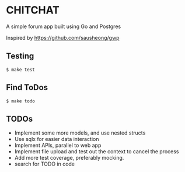 # CHITCHAT
A simple forum app built using Go and Postgres

Inspired by https://github.com/sausheong/gwp

## Testing
`$ make test`

## Find ToDos
`$ make todo`

## TODOs
- Implement some more models, and use nested structs 
- Use sqlx for easier data interaction
- Implement APIs, parallel to web app
- Implement file upload and test out the context to cancel the process
- Add more test coverage, preferably mocking.
- search for TODO in code